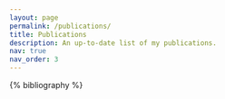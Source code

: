 ```yaml
---
layout: page
permalink: /publications/
title: Publications
description: An up-to-date list of my publications.
nav: true
nav_order: 3
---
```


<!-- _pages/publications.md -->
<div class="publications">



{% bibliography %}

</div>
